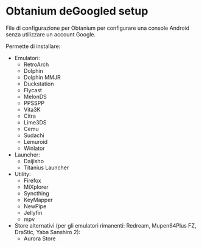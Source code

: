 # Obtanium deGoogled setup
File di configurazione per Obtanium per configurare una console Android senza utilizzare un account Google.

Permette di installare:
- Emulatori:
  - RetroArch
  - Dolphin
  - Dolphin MMJR
  - Duckstation
  - Flycast
  - MelonDS
  - PPSSPP
  - Vita3K
  - Citra
  - Lime3DS
  - Cemu
  - Sudachi
  - Lemuroid
  - Winlator
- Launcher:
  - Daijisho
  - Titanius Launcher
- Utility:
  - Firefox
  - MiXplorer
  - Syncthing
  - KeyMapper
  - NewPipe
  - Jellyfin
  - mpv
- Store alternativi (per gli emulatori rimanenti: Redream, Mupen64Plus FZ, DraStic, Yaba Sanshiro 2):
  - Aurora Store
